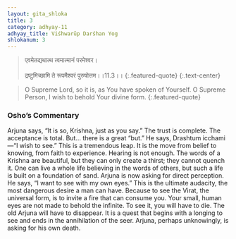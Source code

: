 ```yaml
---
layout: gita_shloka
title: 3
category: adhyay-11
adhyay_title: Viśhwarūp Darśhan Yog
shlokanum: 3
---
```


> एवमेतद्यथात्थ त्वमात्मानं परमेश्वर।<br><br>द्रष्टुमिच्छामि ते रूपमैश्वरं पुरुषोत्तम।।11.3।।
{:.featured-quote}
{:.text-center}

> O Supreme Lord, so it is, as You have spoken of Yourself. O Supreme Person, I wish to behold Your divine form.
{:.featured-quote}

### Osho’s Commentary
Arjuna says, “It is so, Krishna, just as you say.” The trust is complete. The acceptance is total. But… there is a great “but.” He says, Drashtum icchami—“I wish to see.”
This is a tremendous leap. It is the move from belief to knowing, from faith to experience. Hearing is not enough. The words of a Krishna are beautiful, but they can only create a thirst; they cannot quench it. One can live a whole life believing in the words of others, but such a life is built on a foundation of sand.
Arjuna is now asking for direct perception. He says, “I want to see with my own eyes.” This is the ultimate audacity, the most dangerous desire a man can have. Because to see the Virat, the universal form, is to invite a fire that can consume you. Your small, human eyes are not made to behold the infinite. To see it, you will have to die. The old Arjuna will have to disappear. It is a quest that begins with a longing to see and ends in the annihilation of the seer. Arjuna, perhaps unknowingly, is asking for his own death.
